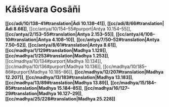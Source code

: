 # Kāśīśvara Gosāñi

**[[cc/adi/10/138–41#translation|Ādi 10.138–41]]**, **[[cc/adi/8/66#translation|Ādi 8.66]]**, [[cc/antya/10/154–55#purport|Antya 10.154–55]], **[[cc/antya/2/153–55#translation|Antya 2.153–55]]**, **[[cc/antya/4/108–10#translation|Antya 4.108–10]]**, **[[cc/antya/7/50–52#translation|Antya 7.50–52]]**, **[[cc/antya/8/61#translation|Antya 8.61]]**, **[[cc/madhya/1/129#translation|Madhya 1.129]]**, **[[cc/madhya/1/253#translation|Madhya 1.253]]**, [[cc/madhya/10/134#purport|Madhya 10.134]], [[cc/madhya/10/136#purport|Madhya 10.136]], [[cc/madhya/10/185–86#purport|Madhya 10.185–86]], **[[cc/madhya/12/207#translation|Madhya 12.207]]**, **[[cc/madhya/13/183#translation|Madhya 13.183]]**, **[[cc/madhya/13/89#translation|Madhya 13.89]]**, **[[cc/madhya/15/184–85#translation|Madhya 15.184–85]]**, **[[cc/madhya/16/127–29#translation|Madhya 16.127–29]]**, **[[cc/madhya/25/228#translation|Madhya 25.228]]**

